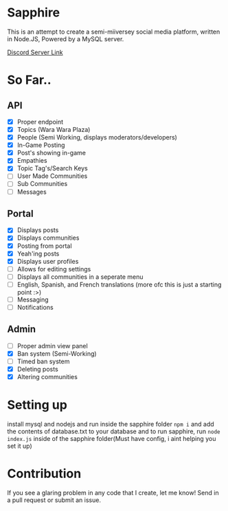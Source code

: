 # Sapphire

This is an attempt to create a semi-miiversey social media platform, written in Node.JS, Powered by a MySQL server.

[Discord Server Link](https://discord.gg/MaGtyJg6rH)

# So Far..
## API
- [x] Proper endpoint
- [x] Topics (Wara Wara Plaza)
- [x] People (Semi Working, displays moderators/developers)
- [x] In-Game Posting
- [x] Post's showing in-game
- [x] Empathies
- [x] Topic Tag's/Search Keys
- [ ] User Made Communities
- [ ] Sub Communities
- [ ] Messages

## Portal
- [x] Displays posts
- [x] Displays communities
- [x] Posting from portal
- [x] Yeah'ing posts
- [x] Displays user profiles
- [ ] Allows for editing settings
- [ ] Displays all communities in a seperate menu
- [ ] English, Spanish, and French translations (more ofc this is just a starting point :>)
- [ ] Messaging
- [ ] Notifications

## Admin
- [ ] Proper admin view panel
- [x] Ban system (Semi-Working)
- [ ] Timed ban system
- [x] Deleting posts
- [x] Altering communities

# Setting up

install mysql and nodejs and run inside the sapphire folder ``npm i`` and add the contents of database.txt to your database and to run sapphire, run ``node index.js`` inside of the sapphire folder(Must have config, i aint helping you set it up)

# Contribution

If you see a glaring problem in any code that I create, let me know! Send in a pull request or submit an issue.
